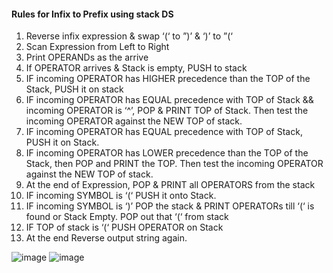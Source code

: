 #### Rules for Infix to Prefix using stack DS 
1. Reverse infix expression & swap ‘(‘ to ”)’ & ‘)’ to ”(‘
2. Scan Expression from Left to Right
3. Print OPERANDs as the arrive
4. If OPERATOR arrives & Stack is empty, PUSH to stack
5. IF incoming OPERATOR has HIGHER precedence than the TOP of the Stack, PUSH it on stack
6. IF incoming OPERATOR has EQUAL precedence with TOP of Stack && incoming OPERATOR is ‘^’,  POP & PRINT TOP of Stack. 
   Then test the incoming OPERATOR against the NEW TOP of stack.
7. IF incoming OPERATOR has EQUAL precedence  with TOP of Stack, PUSH it on Stack.
8. IF incoming OPERATOR has LOWER precedence than the TOP of the Stack, then POP and PRINT the TOP. 
   Then test the incoming OPERATOR against the NEW TOP of stack.
9.  At the end of Expression, POP & PRINT all OPERATORS from the stack
10. IF incoming SYMBOL is ‘(‘ PUSH it onto Stack.
11. IF incoming SYMBOL is ‘)’ POP the stack & PRINT  OPERATORs till ‘(‘ is found or Stack Empty.  POP out that ‘(‘ from stack
12. IF TOP of stack is ‘(‘ PUSH OPERATOR on Stack
13. At the end Reverse output string again.

![image](https://user-images.githubusercontent.com/95578805/171982158-71d6a8ce-8d5f-4ccd-8e5f-aeb2717b8176.png)
![image](https://user-images.githubusercontent.com/95578805/171982170-c2d8d419-fb31-45ea-b8f5-803b2127e881.png)
